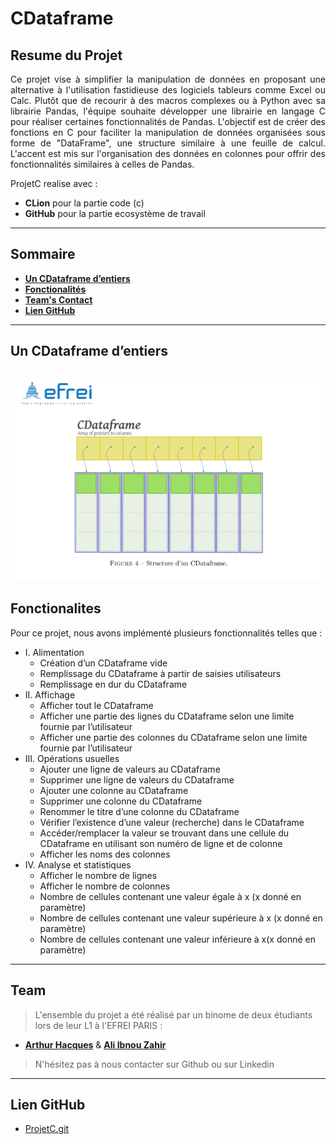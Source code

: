 # CDataframe

## Resume du Projet

<p align="justify"> 
Ce projet vise à simplifier la manipulation de données en proposant une alternative à l'utilisation fastidieuse des logiciels tableurs comme Excel ou Calc. Plutôt que de recourir à des macros complexes ou à Python avec sa librairie Pandas, l'équipe souhaite développer une librairie en langage C pour réaliser certaines fonctionnalités de Pandas. L'objectif est de créer des fonctions en C pour faciliter la manipulation de données organisées sous forme de "DataFrame", une structure similaire à une feuille de calcul. L'accent est mis sur l'organisation des données en colonnes pour offrir des fonctionnalités similaires à celles de Pandas. </p>

ProjetC realise avec :
- **CLion** pour la partie code (c)
- **GitHub** pour la partie ecosystème de travail

---

## Sommaire

- **[Un CDataframe d’entiers](#projet)**
- **[Fonctionalités](#features)**
- **[Team's Contact](#team)**
- **[Lien GitHub](#lien)**

---
<a name='projet'></a>
## Un CDataframe d’entiers

![img.png](img.png)
---
<a name='features'></a>
## Fonctionalites

Pour ce projet, nous avons implémenté plusieurs fonctionnalités telles que :
- I. Alimentation
     - Création d’un CDataframe vide
     - Remplissage du CDataframe à partir de saisies utilisateurs
     - Remplissage en dur du CDataframe
- II. Affichage
   - Afficher tout le CDataframe
   - Afficher une partie des lignes du CDataframe selon une limite fournie par l’utilisateur
   - Afficher une partie des colonnes du CDataframe selon une limite fournie par l’utilisateur
- III. Opérations usuelles
   - Ajouter une ligne de valeurs au CDataframe
   - Supprimer une ligne de valeurs du CDataframe
   - Ajouter une colonne au CDataframe
   - Supprimer une colonne du CDataframe
   - Renommer le titre d’une colonne du CDataframe
   - Vérifier l’existence d’une valeur (recherche) dans le CDataframe
   - Accéder/remplacer la valeur se trouvant dans une cellule du CDataframe en utilisant son
   numéro de ligne et de colonne
   - Afficher les noms des colonnes
- IV. Analyse et statistiques
   - Afficher le nombre de lignes
   - Afficher le nombre de colonnes
   - Nombre de cellules contenant une valeur égale à x (x donné en paramètre)
   - Nombre de cellules contenant une valeur supérieure à x (x donné en paramètre)
   - Nombre de cellules contenant une valeur inférieure à x(x donné en paramètre)

---
<a name='team'></a>
## Team

> L'ensemble du projet a été réalisé par un binome de deux étudiants lors de leur L1 à l'EFREI PARIS : <br>

- **[Arthur Hacques](https://www.linkedin.com/in/arthur-hacques-56190b251/)** & **[Ali Ibnou Zahir](https://www.linkedin.com/in/ali-ibnou-zahir-700365291/)**

> N'hésitez pas à nous contacter sur Github ou sur Linkedin

---
<a name='lien'></a>
 ## Lien GitHub

- [ProjetC.git](https://github.com/Aliibz/projetC.git)
